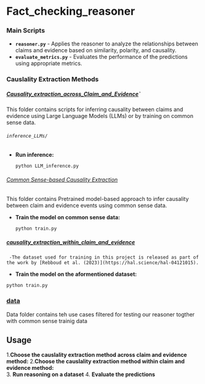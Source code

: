 # Fact_checking_reasoner


### Main Scripts

- **`reasoner.py`** - Applies the reasoner to analyze the relationships between claims and evidence based on similarity, polarity, and causality.
- **`evaluate_metrics.py`** - Evaluates the performance of the predictions using appropriate metrics.

### Causlality Extraction Methods

##### [Causality_extraction_across_Claim_and_Evidence](./Causality_extraction_across_Claim_and_Evidence/)`

This folder contains scripts for inferring causality between claims and evidence using Large Language Models (LLMs) or by training on common sense data.
###### `inference_LLMs/`

- **Run inference:**
  ```bash
  python LLM_inference.py
  ```

###### [Common Sense-based Causality Extraction](/Causality_extraction_across_Claim_and_Evidence/Common_Sense-based_Causality_Extraction/)

This folder contains Pretrained model-based approach to infer causality between claim and evidence events using common sense data.

- **Train the model on common sense data:**
  ```bash
  python train.py
  ```
  
##### [causality_extraction_within_claim_and_evidence](./causality_extraction_within_claim_and_evidence/)
     -The dataset used for training in this project is released as part of the work by [Rebboud et al. (2023)](https://hal.science/hal-04121015).
   - **Train the model on the aformentioned dataset:**
  ```bash
  python train.py
  ```

### [data](./data/)
Data folder contains teh use cases filtered for testing our reasoner togther with common sense trainig data 


## Usage

1.**Choose the causlality extraction method across claim and evidence  method:**
2.**Choose the causlality extraction method within claim and evidence method:**   
3. **Run reasoning on a dataset** 
4. **Evaluate the predictions** 






